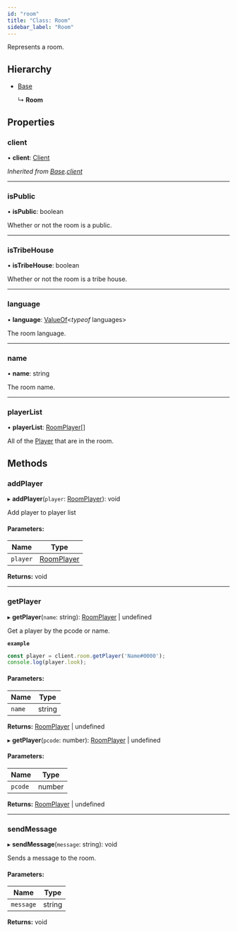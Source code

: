 ```yaml
---
id: "room"
title: "Class: Room"
sidebar_label: "Room"
---
```


Represents a room.

## Hierarchy

* [Base](base.md)

  ↳ **Room**

## Properties

### client

•  **client**: [Client](client.md)

*Inherited from [Base](base.md).[client](base.md#client)*

___

### isPublic

•  **isPublic**: boolean

Whether or not the room is a public.

___

### isTribeHouse

•  **isTribeHouse**: boolean

Whether or not the room is a tribe house.

___

### language

•  **language**: [ValueOf](../globals.md#valueof)<*typeof* languages\>

The room language.

___

### name

•  **name**: string

The room name.

___

### playerList

•  **playerList**: [RoomPlayer](roomplayer.md)[]

All of the [Player](player.md) that are in the room.

## Methods

### addPlayer

▸ **addPlayer**(`player`: [RoomPlayer](roomplayer.md)): void

Add player to player list

#### Parameters:

Name | Type |
------ | ------ |
`player` | [RoomPlayer](roomplayer.md) |

**Returns:** void

___

### getPlayer

▸ **getPlayer**(`name`: string): [RoomPlayer](roomplayer.md) \| undefined

Get a player by the pcode or name.

**`example`** 
```js
const player = client.room.getPlayer('Name#0000');
console.log(player.look);
```

#### Parameters:

Name | Type |
------ | ------ |
`name` | string |

**Returns:** [RoomPlayer](roomplayer.md) \| undefined

▸ **getPlayer**(`pcode`: number): [RoomPlayer](roomplayer.md) \| undefined

#### Parameters:

Name | Type |
------ | ------ |
`pcode` | number |

**Returns:** [RoomPlayer](roomplayer.md) \| undefined

___

### sendMessage

▸ **sendMessage**(`message`: string): void

Sends a message to the room.

#### Parameters:

Name | Type |
------ | ------ |
`message` | string |

**Returns:** void
